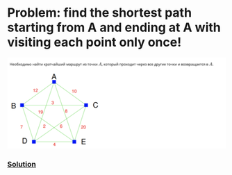 # Problem: find the shortest path starting from A and ending at A with visiting each point only once!
![img](https://github.com/anton96vice/Portfolio/blob/main/Projects/Mathematics/Optimization/Problems/Traveling_Merchant/Screen%20Shot%202021-02-24%20at%203.35.22%20AM.png)

### [Solution](https://github.com/anton96vice/Portfolio/blob/main/Projects/Mathematics/Optimization/Problems/Traveling_Merchant/travel.py)

